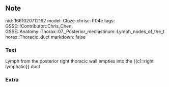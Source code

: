 ## Note
nid: 1661020712162
model: Cloze-chrisc-ff04e
tags: GSSE::!Contributor::Chris_Chen, GSSE::Anatomy::Thorax::07._Posterior_mediastinum::Lymph_nodes_of_the_thorax::Thoracic_duct
markdown: false

### Text
Lymph from the posterior right thoracic wall empties into the {{c1::right lymphatic}} duct

### Extra


